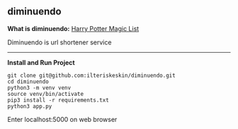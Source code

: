 ## diminuendo

**What is diminuendo:**
[Harry Potter Magic List](https://tr.wikipedia.org/wiki/Harry_Potter%27daki_b%C3%BCy%C3%BCler_listesi)

Diminuendo is url shortener service


---

**Install and Run Project**

```shell
git clone git@github.com:ilteriskeskin/diminuendo.git
cd diminuendo
python3 -m venv venv
source venv/bin/activate
pip3 install -r requirements.txt
python3 app.py
```

Enter localhost:5000 on web browser
